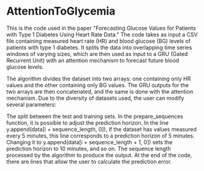 # AttentionToGlycemia

This is the code used in the paper "Forecasting Glucose Values for Patients with Type 1 Diabetes Using Heart Rate Data." The code takes as input a CSV file containing measured heart rate (HR) and blood glucose (BG) levels of patients with type 1 diabetes. It splits the data into overlapping time series windows of varying sizes, which are then used as input to a GRU (Gated Recurrent Unit) with an attention mechanism to forecast future blood glucose levels.

The algorithm divides the dataset into two arrays: one containing only HR values and the other containing only BG values. The GRU outputs for the two arrays are then concatenated, and the same is done with the attention mechanism. Due to the diversity of datasets used, the user can modify several parameters:

The split between the test and training sets.
In the prepare_sequences function, it is possible to adjust the prediction horizon. In the line y.append(data[i + sequence_length, 0]), if the dataset has values measured every 5 minutes, this line corresponds to a prediction horizon of 5 minutes. Changing it to y.append(data[i + sequence_length + 1, 0]) sets the prediction horizon to 10 minutes, and so on.
The sequence length processed by the algorithm to produce the output.
At the end of the code, there are lines that allow the user to calculate the prediction error.
